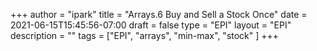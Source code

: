 +++
author = "ipark"
title = "Arrays.6 Buy and Sell a Stock Once"
date =  2021-06-15T15:45:56-07:00
draft =  false
type = "EPI"
layout = "EPI"
description = ""
tags = ["EPI", "arrays", "min-max", "stock"
]
+++

<script src="https://gist.github.com/ipark-CS/b0ea87bc7532c50f1b56ff37bb31b376.js"></script>
